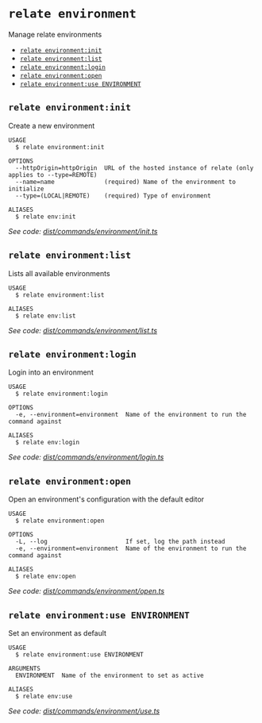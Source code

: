 `relate environment`
====================

Manage relate environments

* [`relate environment:init`](#relate-environmentinit)
* [`relate environment:list`](#relate-environmentlist)
* [`relate environment:login`](#relate-environmentlogin)
* [`relate environment:open`](#relate-environmentopen)
* [`relate environment:use ENVIRONMENT`](#relate-environmentuse-environment)

## `relate environment:init`

Create a new environment

```
USAGE
  $ relate environment:init

OPTIONS
  --httpOrigin=httpOrigin  URL of the hosted instance of relate (only applies to --type=REMOTE)
  --name=name              (required) Name of the environment to initialize
  --type=(LOCAL|REMOTE)    (required) Type of environment

ALIASES
  $ relate env:init
```

_See code: [dist/commands/environment/init.ts](https://github.com/neo-technology/relate/blob/v1.0.1-alpha.5/dist/commands/environment/init.ts)_

## `relate environment:list`

Lists all available environments

```
USAGE
  $ relate environment:list

ALIASES
  $ relate env:list
```

_See code: [dist/commands/environment/list.ts](https://github.com/neo-technology/relate/blob/v1.0.1-alpha.5/dist/commands/environment/list.ts)_

## `relate environment:login`

Login into an environment

```
USAGE
  $ relate environment:login

OPTIONS
  -e, --environment=environment  Name of the environment to run the command against

ALIASES
  $ relate env:login
```

_See code: [dist/commands/environment/login.ts](https://github.com/neo-technology/relate/blob/v1.0.1-alpha.5/dist/commands/environment/login.ts)_

## `relate environment:open`

Open an environment's configuration with the default editor

```
USAGE
  $ relate environment:open

OPTIONS
  -L, --log                      If set, log the path instead
  -e, --environment=environment  Name of the environment to run the command against

ALIASES
  $ relate env:open
```

_See code: [dist/commands/environment/open.ts](https://github.com/neo-technology/relate/blob/v1.0.1-alpha.5/dist/commands/environment/open.ts)_

## `relate environment:use ENVIRONMENT`

Set an environment as default

```
USAGE
  $ relate environment:use ENVIRONMENT

ARGUMENTS
  ENVIRONMENT  Name of the environment to set as active

ALIASES
  $ relate env:use
```

_See code: [dist/commands/environment/use.ts](https://github.com/neo-technology/relate/blob/v1.0.1-alpha.5/dist/commands/environment/use.ts)_
